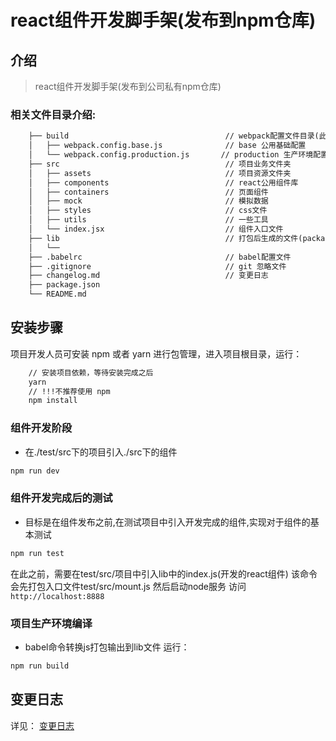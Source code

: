 <!-- 2019/01/16 -->
# react组件开发脚手架(发布到npm仓库)

## 介绍
> react组件开发脚手架(发布到公司私有npm仓库)

### 相关文件目录介绍:

````cmd
    ├── build                                   // webpack配置文件目录(此目录配置仅用于本地测试react组件)
    │   ├── webpack.config.base.js              // base 公用基础配置
    │   └── webpack.config.production.js       // production 生产环境配置
    ├── src                                     // 项目业务文件夹
    │   ├── assets                              // 项目资源文件夹
    │   ├── components                          // react公用组件库
    │   ├── containers                          // 页面组件
    │   ├── mock                                // 模拟数据
    │   ├── styles                              // css文件
    │   ├── utils                               // 一些工具
    │   └── index.jsx                           // 组件入口文件
    ├── lib                                     // 打包后生成的文件(package.json中的main是lib中的index.js)
    │   └──                                     
    ├── .babelrc                                // babel配置文件
    ├── .gitignore                              // git 忽略文件
    ├── changelog.md                            // 变更日志
    ├── package.json
    └── README.md
````

## 安装步骤 ##
项目开发人员可安装 npm 或者 yarn 进行包管理，进入项目根目录，运行：

````cmd
    // 安装项目依赖，等待安装完成之后
    yarn
    // !!!不推荐使用 npm
    npm install
````

### 组件开发阶段
- 在./test/src下的项目引入./src下的组件

```bash
npm run dev
```

### 组件开发完成后的测试
- 目标是在组件发布之前,在测试项目中引入开发完成的组件,实现对于组件的基本测试

```bash
npm run test
```

在此之前，需要在test/src/项目中引入lib中的index.js(开发的react组件)
该命令会先打包入口文件test/src/mount.js 然后启动node服务 访问 `http://localhost:8888`


### 项目生产环境编译
- babel命令转换js打包输出到lib文件
运行：
```bash
npm run build
```

## 变更日志

详见： [变更日志](./changelog.md)
